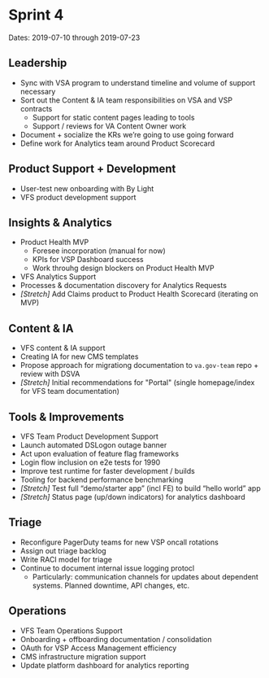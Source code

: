 # Sprint 4
Dates: 2019-07-10 through 2019-07-23

## Leadership
- Sync with VSA program to understand timeline and volume of support necessary
- Sort out the Content & IA team responsibilities on VSA and VSP contracts
    - Support for static content pages leading to tools
    - Support / reviews for VA Content Owner work
- Document + socialize the KRs we’re going to use going forward
- Define work for Analytics team around Product Scorecard

## Product Support + Development

- User-test new onboarding with By Light
- VFS product development support

## Insights & Analytics

- Product Health MVP
    - Foresee incorporation (manual for now)
    - KPIs for VSP Dashboard success
    - Work throuhg design blockers on Product Health MVP
- VFS Analytics Support
- Processes & documentation discovery for Analytics Requests
- _\[Stretch\]_ Add Claims product to Product Health Scorecard (iterating on MVP)

## Content & IA

- VFS content & IA support
- Creating IA for new CMS templates
- Propose approach for migrationg documentation to `va.gov-team` repo + review with DSVA
- _\[Stretch\]_ Initial recommendations for "Portal" (single homepage/index for VFS team documentation)

## Tools & Improvements

- VFS Team Product Development Support
- Launch automated DSLogon outage banner
- Act upon evaluation of feature flag frameworks
- Login flow inclusion on e2e tests for 1990
- Improve test runtime for faster development / builds
- Tooling for backend performance benchmarking
- _\[Stretch\]_ Test full “demo/starter app” (incl FE) to build “hello world” app
- _\[Stretch\]_ Status page (up/down indicators) for analytics dashboard

## Triage

- Reconfigure PagerDuty teams for new VSP oncall rotations
- Assign out triage backlog
- Write RACI model for triage
- Continue to document internal issue logging protocl
    - Particularly: communication channels for updates about dependent systems. Planned downtime, API changes, etc.

## Operations

- VFS Team Operations Support
- Onboarding + offboarding documentation / consolidation
- OAuth for VSP Access Management efficiency
- CMS infrastructure migration support
- Update platform dashboard for analytics reporting
